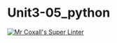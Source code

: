 # Unit3-05_python
[![Mr Coxall's Super Linter](https://github.com/ICS3U-Programming-JaydinM/Unit3-05_python/workflows/Mr%20Coxall's%20Super%20Linter/badge.svg)](https://github.com/ICS3U-Programming-JaydinM/Unit3-05_python/actions/)
